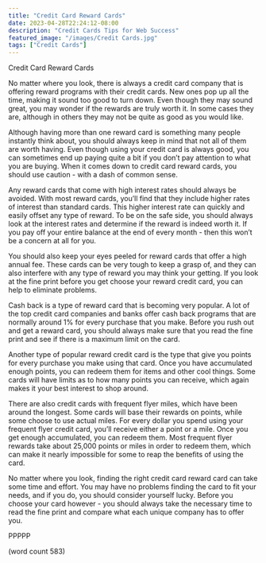 ```yaml
---
title: "Credit Card Reward Cards"
date: 2023-04-28T22:24:12-08:00
description: "Credit Cards Tips for Web Success"
featured_image: "/images/Credit Cards.jpg"
tags: ["Credit Cards"]
---
```


Credit Card Reward Cards

No matter where you look, there is always a credit card company that is offering reward programs with their credit cards.  New ones pop up all the time, making it sound too good to turn down.  Even though they may sound great, you may wonder if the rewards are truly worth it.  In some cases they are, although in others they may not be quite as good as you would like.

Although having more than one reward card is something many people instantly think about, you should always keep in mind that not all of them are worth having.  Even though using your credit card is always good, you can sometimes end up paying quite a bit if you don’t pay attention to what you are buying.  When it comes down to credit card reward cards, you should use caution - with a dash of common sense.

Any reward cards that come with high interest rates should always be avoided.  With most reward cards, you’ll find that they include higher rates of interest than standard cards.  This higher interest rate can quickly and easily offset any type of reward.  To be on the safe side, you should always look at the interest rates and determine if the reward is indeed worth it.  If you pay off your entire balance at the end of every month - then this won’t be a concern at all for you.

You should also keep your eyes peeled for reward cards that offer a high annual fee.  These cards can be very tough to keep a grasp of, and they can also interfere with any type of reward you may think your getting.  If you look at the fine print before you get choose your reward credit card, you can help to eliminate problems.
		
Cash back is a type of reward card that is becoming very popular.  A lot of the top credit card companies and banks offer cash back programs that are normally around 1% for every purchase that you make.  Before you rush out and get a reward card, you should always make sure that you read the fine print and see if there is a maximum limit on the card.

Another type of popular reward credit card is the type that give you points for every purchase you make using that card.  Once you have accumulated enough points, you can redeem them for items and other cool things.  Some cards will have limits as to how many points you can receive, which again makes it your best interest to shop around.  

There are also credit cards with frequent flyer miles, which have been around the longest.  Some cards will base their rewards on points, while some choose to use actual miles.  For every dollar you spend using your frequent flyer credit card, you’ll receive either a point or a mile.  Once you get enough accumulated, you can redeem them.  Most frequent flyer rewards take about 25,000 points or miles in order to redeem them, which can make it nearly impossible for some to reap the benefits of using the card.

No matter where you look, finding the right credit card reward card can take some time and effort.  You may have no problems finding the card to fit your needs, and if you do, you should consider yourself lucky.  Before you choose your card however - you should always take the necessary time to read the fine print and compare what each unique company has to offer you.

PPPPP

(word count 583)
